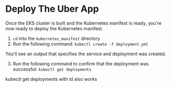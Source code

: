 # Deploy The Uber App

Once the EKS cluster is built and the Kubernetes manifest is ready, you're now ready to deploy the Kubernetes manifest.

1. `cd` into the `kubernetes_manifest` directory
2. Run the following command:
`kubectl create -f deployment.yml`

You'll see an output that specifies the service and deployment was created.

3. Run the following command to confirm that the deployment was successful:
`kubectl get deployments`

kubectl get deployments with id also works
